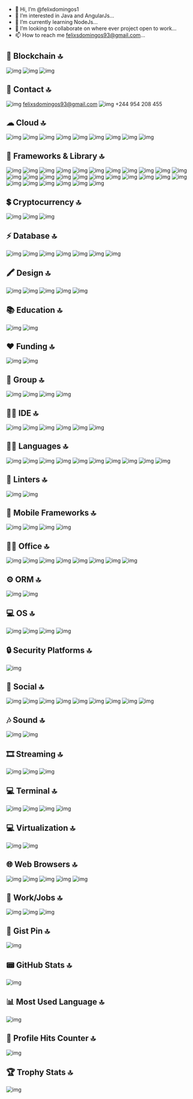 - 👋 Hi, I’m @felixdomingos1
- 👀 I’m interested in Java and AngularJs...
- 🌱 I’m currently learning NodeJs...
- 💞️ I’m looking to collaborate on where ever project open to work...
- 📫 How to reach me felixsdomingos93@gmail.com...
## 🔗 Blockchain 🔝
<div>
<img src='https://img.shields.io/badge/Blockchain.com-121D33?logo=blockchaindotcom&logoColor=fff&style=for-the-badge' alt='img'>
<img src='https://img.shields.io/badge/OpenZeppelin-4E5EE4?logo=OpenZeppelin&logoColor=fff&style=for-the-badge' alt='img'>
<img src='https://tinyurl.com/mp2wu3xx' alt='img'>
</div>

## 📱 Contact 🔝
<img src='https://img.shields.io/badge/Gmail-D14836?style=for-the-badge&logo=gmail&logoColor=white' alt='img'> <span>felixsdomingos93@gmail.com </span>
<img src='https://img.shields.io/badge/WhatsApp-25D366?style=for-the-badge&logo=whatsapp&logoColor=white' alt='img'> <span>+244 954 208 455</span>

## ☁ Cloud 🔝
<img src='https://img.shields.io/badge/Amazon_AWS-FF9900?style=for-the-badge&logo=amazonaws&logoColor=white' alt='img'>
<img src='https://img.shields.io/badge/Azure_DevOps-0078D7?style=for-the-badge&logo=azure-devops&logoColor=white' alt='img'>
<img src='https://img.shields.io/badge/Digital_Ocean-0080FF?style=for-the-badge&logo=DigitalOcean&logoColor=white' alt='img'>
<img src='https://img.shields.io/badge/Google_Cloud-4285F4?style=for-the-badge&logo=google-cloud&logoColor=white' alt='img'>
<img src='https://img.shields.io/badge/IBM%20Cloud-1261FE?style=for-the-badge&logo=IBM%20Cloud&logoColor=white' alt='img'>
<img src='https://img.shields.io/badge/iCloud-3693F3?style=for-the-badge&logo=iCloud&logoColor=white' alt='img'>
<img src='https://img.shields.io/badge/Linode-00A95C?style=for-the-badge&logo=Linode&logoColor=white' alt='img'>
<img src='https://img.shields.io/badge/Oracle-F80000?style=for-the-badge&logo=oracle&logoColor=black' alt='img'>
<img src='https://img.shields.io/badge/Vercel-000000?style=for-the-badge&logo=vercel&logoColor=white' alt='img'>

## 🚀 Frameworks & Library 🔝 
<img src='https://img.shields.io/badge/Babel-F9DC3E?style=for-the-badge&logo=babel&logoColor=white' alt='img'>
<img src='https://img.shields.io/badge/.NET-512BD4?style=for-the-badge&logo=dotnet&logoColor=white' alt='img'>
<img src='https://img.shields.io/badge/Angular-DD0031?style=for-the-badge&logo=angular&logoColor=white' alt='img'>
<img src='https://img.shields.io/badge/axios-671ddf?&style=for-the-badge&logo=axios&logoColor=white' alt='img'>
<img src='https://img.shields.io/badge/Bootstrap-563D7C?style=for-the-badge&logo=bootstrap&logoColor=white' alt='img'>
<img src='https://img.shields.io/badge/Docker-2CA5E0?style=for-the-badge&logo=docker&logoColor=white' alt='img'>
<img src='https://img.shields.io/badge/Express%20js-000000?style=for-the-badge&logo=express&logoColor=white' alt='img'>
<img src='https://img.shields.io/badge/firebase-ffca28?style=for-the-badge&logo=firebase&logoColor=black' alt='img'>
<img src='https://img.shields.io/badge/Font_Awesome-339AF0?style=for-the-badge&logo=fontawesome&logoColor=white' alt='img'>
<img src='https://img.shields.io/badge/Insomnia-5849be?style=for-the-badge&logo=Insomnia&logoColor=white' alt='img'>
<img src='https://img.shields.io/badge/jQuery-0769AD?style=for-the-badge&logo=jquery&logoColor=white' alt='img'>
<img src='https://img.shields.io/badge/JWT-000000?style=for-the-badge&logo=JSON%20web%20tokens&logoColor=white' alt='img'>

<img src='https://img.shields.io/badge/Material%20UI-007FFF?style=for-the-badge&logo=mui&logoColor=white' alt='img'>
<img src='https://img.shields.io/badge/Microsoft-666666?style=for-the-badge&logo=microsoft&logoColor=white' alt='img'>
<img src='https://img.shields.io/badge/nestjs-E0234E?style=for-the-badge&logo=nestjs&logoColor=white' alt='img'>
<img src='https://img.shields.io/badge/next%20js-000000?style=for-the-badge&logo=nextdotjs&logoColor=white' alt='img'>
<img src='https://img.shields.io/badge/Node%20js-339933?style=for-the-badge&logo=nodedotjs&logoColor=white' alt='img'>
<img src='https://img.shields.io/badge/react%20table-FF4154?style=for-the-badge&logo=react%20table&logoColor=white' alt='img'>
<img src='https://img.shields.io/badge/React-20232A?style=for-the-badge&logo=react&logoColor=61DAFB' alt='img'>

<img src='https://img.shields.io/badge/Sass-CC6699?style=for-the-badge&logo=sass&logoColor=white' alt='img'>
<img src='https://img.shields.io/badge/Socket.io-010101?&style=for-the-badge&logo=Socket.io&logoColor=white' alt='img'>
<img src='https://img.shields.io/badge/Solid%20JS-2C4F7C?style=for-the-badge&logo=solid&logoColor=white' alt='img'>
<img src='https://img.shields.io/badge/Swagger-85EA2D?style=for-the-badge&logo=Swagger&logoColor=white' alt='img'>
<img src='https://img.shields.io/badge/Tailwind_CSS-38B2AC?style=for-the-badge&logo=tailwind-css&logoColor=white' alt='img'>
<img src='https://img.shields.io/badge/ts--node-3178C6?style=for-the-badge&logo=ts-node&logoColor=white' alt='img'>
<img src='https://img.shields.io/badge/Vite-B73BFE?style=for-the-badge&logo=vite&logoColor=FFD62E' alt='img'>
<img src='https://img.shields.io/badge/Vue%20js-35495E?style=for-the-badge&logo=vuedotjs&logoColor=4FC08D' alt='img'>
<img src='https://img.shields.io/badge/Yarn-2C8EBB?style=for-the-badge&logo=yarn&logoColor=white' alt='img'>

## 💲 Cryptocurrency 🔝
<img src='https://img.shields.io/badge/Bitcoin-000000?style=for-the-badge&logo=bitcoin&logoColor=white' alt='img'>
<img src='https://img.shields.io/badge/Binance-FCD535?style=for-the-badge&logo=binance&logoColor=white' alt='img'>
<img src='https://img.shields.io/badge/Xrp-black?style=for-the-badge&logo=xrp&logoColor=white' alt='img'>

## ⚡ Database 🔝
<img src='https://img.shields.io/badge/Amazon%20DynamoDB-4053D6?style=for-the-badge&logo=Amazon%20DynamoDB&logoColor=white' alt='img'>
<img src='https://img.shields.io/badge/MariaDB-003545?style=for-the-badge&logo=mariadb&logoColor=white' alt='img'>
<img src='https://img.shields.io/badge/MongoDB-4EA94B?style=for-the-badge&logo=mongodb&logoColor=white' alt='img'>
<img src='https://img.shields.io/badge/MySQL-005C84?style=for-the-badge&logo=mysql&logoColor=white' alt='img'>
<img src='https://img.shields.io/badge/Oracle-F80000?style=for-the-badge&logo=Oracle&logoColor=white' alt='img'>
<img src='https://img.shields.io/badge/PostgreSQL-316192?style=for-the-badge&logo=postgresql&logoColor=white' alt='img'>
<img src='https://img.shields.io/badge/SQLite-07405E?style=for-the-badge&logo=sqlite&logoColor=white' alt='img'>

## 🖍 Design 🔝
<img src='https://img.shields.io/badge/Adobe%20Photoshop-31A8FF?style=for-the-badge&logo=Adobe%20Photoshop&logoColor=black' alt='img'>
<img src='https://img.shields.io/badge/Adobe%20XD-470137?style=for-the-badge&logo=Adobe%20XD&logoColor=#FF61F6' alt='img'>
<img src='https://img.shields.io/badge/Canva-%2300C4CC.svg?&style=for-the-badge&logo=Canva&logoColor=white' alt='img'>
<img src='https://img.shields.io/badge/Dribbble-EA4C89?style=for-the-badge&logo=dribbble&logoColor=white' alt='img'>
<img src='https://img.shields.io/badge/Figma-F24E1E?style=for-the-badge&logo=figma&logoColor=white' alt='img'>

## 📚 Education 🔝
<img src='https://img.shields.io/badge/Duolingo-58CC02?style=for-the-badge&logo=Duolingo&logoColor=white' alt='img'>
<img src='https://img.shields.io/badge/Udemy-EC5252?style=for-the-badge&logo=Udemy&logoColor=white' alt='img'>

## ❤ Funding 🔝
<img src='https://img.shields.io/badge/PayPal-00457C?style=for-the-badge&logo=paypal&logoColor=white' alt='img'>
<img src='https://img.shields.io/badge/sponsor-30363D?style=for-the-badge&logo=GitHub-Sponsors&logoColor=#white' alt='img'>

## 🤜 Group 🔝
<img src='https://img.shields.io/badge/Discord-5865F2?style=for-the-badge&logo=discord&logoColor=white' alt='img'>
<img src='	https://img.shields.io/badge/Slack-4A154B?style=for-the-badge&logo=slack&logoColor=white' alt='img'>
<img src='	https://img.shields.io/badge/Skype-00AFF0?style=for-the-badge&logo=skype&logoColor=white' alt='img'>
<img src='https://img.shields.io/badge/Zoom-2D8CFF?style=for-the-badge&logo=zoom&logoColor=white' alt='img'>

## 👩‍💻 IDE 🔝
<img src='https://img.shields.io/badge/Android_Studio-3DDC84?style=for-the-badge&logo=android-studio&logoColor=white' alt='img'>
<img src='https://img.shields.io/badge/PyCharm-000000.svg?&style=for-the-badge&logo=PyCharm&logoColor=white' alt='img'>
<img src='https://img.shields.io/badge/Notepad++-90E59A.svg?style=for-the-badge&logo=notepad%2B%2B&logoColor=black' alt='img'>
<img src='	https://img.shields.io/badge/VSCode-0078D4?style=for-the-badge&logo=visual%20studio%20code&logoColor=white' alt='img'>
<img src='https://img.shields.io/badge/Visual_Studio-5C2D91?style=for-the-badge&logo=visual%20studio&logoColor=white' alt='img'>
<img src='https://img.shields.io/badge/Visual_Studio_Code-0078D4?style=for-the-badge&logo=visual%20studio%20code&logoColor=white' alt='img'>

## 👩‍💻 Languages 🔝
<img src='	https://img.shields.io/badge/C-00599C?style=for-the-badge&logo=c&logoColor=white' alt='img'>
<img src='https://img.shields.io/badge/C%23-239120?style=for-the-badge&logo=c-sharp&logoColor=white' alt='img'>
<img src='https://img.shields.io/badge/C%2B%2B-00599C?style=for-the-badge&logo=c%2B%2B&logoColor=white' alt='img'>
<img src='https://img.shields.io/badge/CSS3-1572B6?style=for-the-badge&logo=css3&logoColor=white' alt='img'>
<img src='https://img.shields.io/badge/HTML5-E34F26?style=for-the-badge&logo=html5&logoColor=white' alt='img'>
<img src='https://img.shields.io/badge/JavaScript-323330?style=for-the-badge&logo=javascript&logoColor=F7DF1E' alt='img'>
<img src='https://img.shields.io/badge/json-5E5C5C?style=for-the-badge&logo=json&logoColor=white' alt='img'>
<img src='https://img.shields.io/badge/PHP-777BB4?style=for-the-badge&logo=php&logoColor=white' alt='img'>
<img src='https://img.shields.io/badge/Python-FFD43B?style=for-the-badge&logo=python&logoColor=blue' alt='img'>
<img src='https://img.shields.io/badge/TypeScript-007ACC?style=for-the-badge&logo=typescript&logoColor=white' alt='img'>

## 🧐 Linters 🔝
<img src='https://img.shields.io/badge/eslint-3A33D1?style=for-the-badge&logo=eslint&logoColor=white' alt='img'>
<img src='https://img.shields.io/badge/prettier-1A2C34?style=for-the-badge&logo=prettier&logoColor=F7BA3E' alt='img'>

## 📱 Mobile Frameworks 🔝
<img src='https://img.shields.io/badge/Flutter-02569B?style=for-the-badge&logo=flutter&logoColor=white' alt='img'>
<img src='https://img.shields.io/badge/Ionic-3880FF?style=for-the-badge&logo=ionic&logoColor=white' alt='img'>
<img src='https://img.shields.io/badge/NativeScript-3655FF?style=for-the-badge&logo=NativeScript&logoColor=black' alt='img'>
<img src='	https://img.shields.io/badge/React_Native-20232A?style=for-the-badge&logo=react&logoColor=61DAFB' alt='img'>

## 👨‍💻 Office 🔝
<img src='https://img.shields.io/badge/Google%20Sheets-34A853?style=for-the-badge&logo=google-sheets&logoColor=white' alt='img'>
<img src='https://img.shields.io/badge/LibreOffice-18A303?style=for-the-badge&logo=LibreOffice&logoColor=white' alt='img'>
<img src='https://img.shields.io/badge/Microsoft_Access-A4373A?style=for-the-badge&logo=microsoft-access&logoColor=white' alt='img'>
<img src='	https://img.shields.io/badge/Microsoft_Excel-217346?style=for-the-badge&logo=microsoft-excel&logoColor=white' alt='img'>
<img src='https://img.shields.io/badge/Microsoft_Office-D83B01?style=for-the-badge&logo=microsoft-office&logoColor=white' alt='img'>
<img src='https://img.shields.io/badge/Microsoft_PowerPoint-B7472A?style=for-the-badge&logo=microsoft-powerpoint&logoColor=white' alt='img'>
<img src='https://img.shields.io/badge/Microsoft_Word-2B579A?style=for-the-badge&logo=microsoft-word&logoColor=white' alt='img'>
<img src='https://img.shields.io/badge/Notion-000000?style=for-the-badge&logo=notion&logoColor=white' alt='img'>

## ⚙️ ORM 🔝
<img src='https://img.shields.io/badge/Prisma-3982CE?style=for-the-badge&logo=Prisma&logoColor=white' alt='img'>
<img src='https://img.shields.io/badge/Sequelize-52B0E7?style=for-the-badge&logo=Sequelize&logoColor=white' alt='img'>

## 💻 OS 🔝
<img src='https://img.shields.io/badge/Android-3DDC84?style=for-the-badge&logo=android&logoColor=white' alt='img'>
<img src='https://img.shields.io/badge/Linux-FCC624?style=for-the-badge&logo=linux&logoColor=black' alt='img'>
<img src='https://img.shields.io/badge/Ubuntu-E95420?style=for-the-badge&logo=ubuntu&logoColor=white' alt='img'>
<img src='https://img.shields.io/badge/Windows-0078D6?style=for-the-badge&logo=windows&logoColor=white' alt='img'>

## 🔒 Security Platforms 🔝
<img src='https://img.shields.io/badge/Spring_Security-6DB33F?style=for-the-badge&logo=Spring-Security&logoColor=white' alt='img'>

## 👨 Social 🔝
<img src='https://img.shields.io/badge/Codepen-000000?style=for-the-badge&logo=codepen&logoColor=white' alt='img'>
<img src='https://img.shields.io/badge/Dribbble-EA4C89?style=for-the-badge&logo=dribbble&logoColor=white' alt='img'>
<img src='https://img.shields.io/badge/Facebook-1877F2?style=for-the-badge&logo=facebook&logoColor=white' alt='img'>
<img src='https://img.shields.io/badge/GitLab-330F63?style=for-the-badge&logo=gitlab&logoColor=white' alt='img'>
<img src='https://img.shields.io/badge/Instagram-E4405F?style=for-the-badge&logo=instagram&logoColor=white' alt='img'>
<img src='https://img.shields.io/badge/LinkedIn-0077B5?style=for-the-badge&logo=linkedin&logoColor=white' alt='img'>
<img src='https://img.shields.io/badge/Reddit-FF4500?style=for-the-badge&logo=reddit&logoColor=white' alt='img'>
<img src='https://img.shields.io/badge/TikTok-000000?style=for-the-badge&logo=tiktok&logoColor=white' alt='img'>
<img src='https://img.shields.io/badge/X-000000?style=for-the-badge&logo=x&logoColor=white' alt='img'>

## 🎶 Sound 🔝
<img src='	https://img.shields.io/badge/Spotify-1ED760?&style=for-the-badge&logo=spotify&logoColor=white' alt='img'>
<img src='https://img.shields.io/badge/YouTube_Music-FF0000?style=for-the-badge&logo=youtube-music&logoColor=white' alt='img'>

## 🎞 Streaming 🔝
<img src='https://img.shields.io/badge/Amazon%20Prime-00A8E1?style=for-the-badge&logo=netflix&logoColor=white' alt='img'>
<img src='	https://img.shields.io/badge/Netflix-E50914?style=for-the-badge&logo=netflix&logoColor=white' alt='img'>
<img src='https://img.shields.io/badge/YouTube-FF0000?style=for-the-badge&logo=youtube&logoColor=white' alt='img'>

## 💻 Terminal 🔝
<img src='https://img.shields.io/badge/GIT-E44C30?style=for-the-badge&logo=git&logoColor=white' alt='img'>
<img src='https://img.shields.io/badge/windows%20terminal-4D4D4D?style=for-the-badge&logo=windows%20terminal&logoColor=white' alt='img'>
<img src='https://img.shields.io/badge/GNU%20Bash-4EAA25?style=for-the-badge&logo=GNU%20Bash&logoColor=white' alt='img'>
<img src='https://img.shields.io/badge/powershell-5391FE?style=for-the-badge&logo=powershell&logoColor=white' alt='img'>

## 💻 Virtualization 🔝
<img src='https://img.shields.io/badge/VirtualBox-21416b?style=for-the-badge&logo=VirtualBox&logoColor=white' alt='img'>
<img src='	https://img.shields.io/badge/VMware-231f20?style=for-the-badge&logo=VMware&logoColor=white' alt='img'>

## 🌐 Web Browsers 🔝
<img src='https://img.shields.io/badge/Google_chrome-4285F4?style=for-the-badge&logo=Google-chrome&logoColor=white' alt='img'>
<img src='https://img.shields.io/badge/Microsoft_Edge-0078D7?style=for-the-badge&logo=Microsoft-edge&logoColor=white' alt='img'>
<img src='	https://img.shields.io/badge/Opera-FF1B2D?style=for-the-badge&logo=Opera&logoColor=white' alt='img'>
<img src='https://img.shields.io/badge/Safari-FF1B2D?style=for-the-badge&logo=Safari&logoColor=white' alt='img'>
<img src='https://img.shields.io/badge/Tor_Browser-7D4698?style=for-the-badge&logo=Tor-Browser&logoColor=white' alt='img'>

## 🥅 Work/Jobs 🔝
<img src='https://img.shields.io/badge/Freelancer-29B2FE?style=for-the-badge&logo=Freelancer&logoColor=white' alt='img'>
<img src='https://img.shields.io/badge/Indeed-003A9B?style=for-the-badge&logo=Indeed&logoColor=white' alt='img'>
<img src='https://img.shields.io/badge/Toptal-3863A0?style=for-the-badge&logo=Toptal&logoColor=white' alt='img'>

## 📑 Gist Pin 🔝
<img src='https://github-readme-activity-graph.cyclic.app/graph?username={felixdomingos1}&theme={theme_name}' alt='img'>

## 📟 GitHub Stats 🔝
<img src='https://github-readme-stats-git-masterrstaa-rickstaa.vercel.app/api?username={felixdomingos1}&theme={dark}' alt='img'>

## 📊 Most Used Language 🔝
<img src='https://github-readme-stats.vercel.app/api/top-langs/?username={felixdomingos1}&theme={dark}' alt='img'>

## 🎯 Profile Hits Counter 🔝
<img src='https://hits.seeyoufarm.com/api/count/incr/badge.svg?url=https%3A%2F%2Fgithub.com%2F{felixdomingos1}1212%2Fhit-counter' alt='img'>

## 🏆 Trophy Stats 🔝
<img src='https://github-profile-trophy.vercel.app/?username={felixdomingos1}&theme={dark}' alt='img'>
